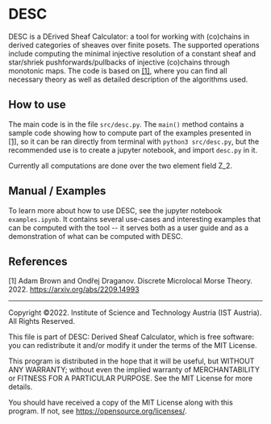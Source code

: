 # DESC
DESC is a DErived Sheaf Calculator: a tool for working with (co)chains in derived categories of sheaves over finite posets. The supported operations include computing the minimal injective resolution of a constant sheaf and star/shriek pushforwards/pullbacks of injective (co)chains through monotonic maps. The code is based on [[1]](BrDr), where you can find all necessary theory as well as detailed description of the algorithms used.

## How to use

The main code is in the file `src/desc.py`. The `main()` method contains a sample code showing how to compute part of the examples presented in [[1]](BrDr), so it can be ran directly from terminal with `python3 src/desc.py`, but the recommended use is to create a jupyter notebook, and import `desc.py` in it.

Currently all computations are done over the two element field Z_2.

## Manual / Examples

To learn more about how to use DESC, see the jupyter notebook `examples.ipynb`. It contains several use-cases and interesting examples that can be computed with the tool -- it serves both as a user guide and as a demonstration of what can be computed with DESC.

## References
<a id="BrDr">[1]</a> 
Adam Brown and Ondřej Draganov.
Discrete Microlocal Morse Theory.
2022.
<https://arxiv.org/abs/2209.14993>




--------------------------------------------------

Copyright ©2022. Institute of Science and Technology Austria (IST Austria). All Rights Reserved.

This file is part of DESC: Derived Sheaf Calculator, which is free software: you can redistribute it and/or modify it under the terms of the MIT License.
 
This program is distributed in the hope that it will be useful, but WITHOUT ANY WARRANTY; without even the implied warranty of MERCHANTABILITY or FITNESS FOR A PARTICULAR PURPOSE. See the MIT License for more details.
 
You should have received a copy of the MIT License along with this program. If not, see <https://opensource.org/licenses/>.
